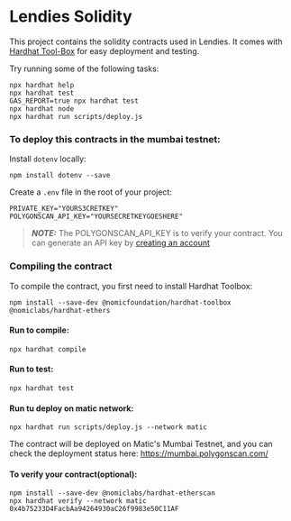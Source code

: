 # Lendies Solidity

This project contains the solidity contracts used in Lendies. It comes with [Hardhat Tool-Box](https://hardhat.org/hardhat-runner/docs/getting-started#overview) for easy deployment and testing.

Try running some of the following tasks:

```shell
npx hardhat help
npx hardhat test
GAS_REPORT=true npx hardhat test
npx hardhat node
npx hardhat run scripts/deploy.js
```

### To deploy this contracts in the mumbai testnet:


Install `dotenv` locally:

```shell
npm install dotenv --save
```

Create a `.env` file in the root of your project:


```dosini
PRIVATE_KEY="YOURS3CRETKEY"
POLYGONSCAN_API_KEY="YOURSECRETKEYGOESHERE"
```

> **_NOTE:_**  The POLYGONSCAN_API_KEY is to verify your contract. You can generate an API key by [creating an account](https://polygonscan.com/register)

### Compiling the contract

To compile the contract, you first need to install Hardhat Toolbox:

```shell
npm install --save-dev @nomicfoundation/hardhat-toolbox @nomiclabs/hardhat-ethers
```

#### Run to compile:

```shell
npx hardhat compile
```

#### Run to test:

```shell
npx hardhat test
```

#### Run tu deploy on matic network:

```shell
npx hardhat run scripts/deploy.js --network matic
```


The contract will be deployed on Matic's Mumbai Testnet, and you can check the deployment status here: https://mumbai.polygonscan.com/

#### To verify your contract(optional):

```shell
npm install --save-dev @nomiclabs/hardhat-etherscan
npx hardhat verify --network matic 0x4b75233D4FacbAa94264930aC26f9983e50C11AF
```
